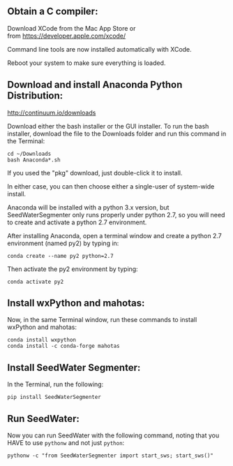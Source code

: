 ## Obtain a C compiler:
Download XCode from the Mac App Store or from https://developer.apple.com/xcode/

Command line tools are now installed automatically with XCode.

Reboot your system to make sure everything is loaded.

## Download and install Anaconda Python Distribution:
http://continuum.io/downloads

Download either the bash installer or the GUI installer. To run the bash installer, download the file to the Downloads folder and run this command in the Terminal:

```
cd ~/Downloads
bash Anaconda*.sh
```

If you used the "pkg" download, just double-click it to install.

In either case, you can then choose either a single-user of system-wide install.

Anaconda will be installed with a python 3.x version, but SeedWaterSegmenter only runs properly under python 2.7, so you will need to create and activate a python 2.7 environment.

After installing Anaconda, open a terminal window and create a python 2.7 environment (named py2) by typing in:

```
conda create --name py2 python=2.7
```

Then activate the py2 environment by typing:

```
conda activate py2
```

## Install wxPython and mahotas:
Now, in the same Terminal window, run these commands to install wxPython and mahotas:

```
conda install wxpython
conda install -c conda-forge mahotas
```

## Install SeedWater Segmenter:

In the Terminal, run the following:

```
pip install SeedWaterSegmenter
```

## Run SeedWater:
Now you can run SeedWater with the following command, noting that you HAVE to use `pythonw` and not just `python`:

```
pythonw -c "from SeedWaterSegmenter import start_sws; start_sws()"
```